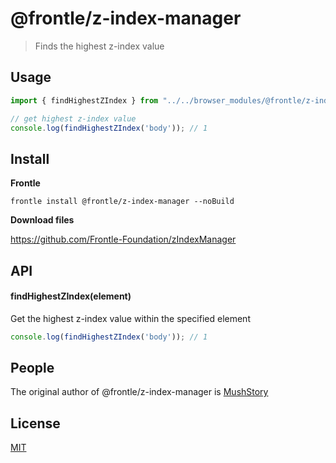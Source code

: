 # @frontle/z-index-manager

> Finds the highest z-index value

## Usage

```javascript
import { findHighestZIndex } from "../../browser_modules/@frontle/z-index-manager/index.js";

// get highest z-index value
console.log(findHighestZIndex('body')); // 1
```

## Install

**Frontle**

```shell
frontle install @frontle/z-index-manager --noBuild
```

**Download files**

https://github.com/Frontle-Foundation/zIndexManager

## API

#### findHighestZIndex(element)

Get the highest z-index value within the specified element

```javascript
console.log(findHighestZIndex('body')); // 1
```

## People

The original author of @frontle/z-index-manager is [MushStory](https://github.com/MushStory)

## License

 [MIT](LICENSE)
